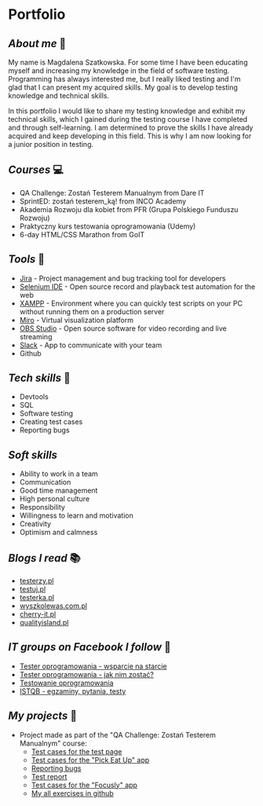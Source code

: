 # Portfolio

## _**About me**_ :raising_hand:

My name is Magdalena Szatkowska. For some time I have been educating myself and increasing my knowledge in the field of software testing. Programming has always interested me, but I really liked testing and I'm glad that I can present my acquired skills. My goal is to develop testing knowledge and technical skills.

In this portfolio I would like to share my testing knowledge and exhibit my technical skills, which I gained during the testing course I have completed and through self-learning. I am determined to prove the skills I have already acquired and keep developing in this field. This is why I am now looking for a junior position in testing.

## _**Courses**_ :computer:
* QA Challenge: Zostań Testerem Manualnym from Dare IT
* SprintED: zostań testerem_ką! from INCO Academy
* Akademia Rozwoju dla kobiet from PFR (Grupa Polskiego Funduszu Rozwoju)
* Praktyczny kurs testowania oprogramowania (Udemy)
* 6-day HTML/CSS Marathon from GoIT

## _**Tools**_ :hammer:
* [Jira](https://www.atlassian.com/pl/software/jira) - Project management and bug tracking tool for developers
* [Selenium IDE](https://www.selenium.dev/selenium-ide/) - Open source record and playback test automation for the web
* [XAMPP](https://www.apachefriends.org/pl/index.html) - Environment where you can quickly test scripts on your PC without running them on a production server
* [Miro](https://miro.com/pl/) - Virtual visualization platform
* [OBS Studio](https://obsproject.com/) - Open source software for video recording and live streaming
* [Slack](https://slack.com/) - App to communicate with your team
* Github

## _**Tech skills**_ :electric_plug:
* Devtools
* SQL
* Software testing
* Creating test cases
* Reporting bugs

## _**Soft skills**_
* Ability to work in a team
* Communication
* Good time management 
* High personal culture
* Responsibility
* Willingness to learn and motivation 
* Creativity
* Optimism and calmness

## _**Blogs I read**_ :books:
* [testerzy.pl](https://testerzy.pl/)
* [testuj.pl](https://testuj.pl/blog/)
* [testerka.pl](https://testerka.pl/)
* [wyszkolewas.com.pl](https://www.wyszkolewas.com.pl/blog/)
* [cherry-it.pl](http://cherry-it.pl/)
* [qualityisland.pl](https://qualityisland.pl/blog/)

## _**IT groups on Facebook I follow**_ :eyes:
* [Tester oprogramowania - wsparcie na starcie](https://www.facebook.com/groups/testeroprogramowania)
* [Tester oprogramowania - jak nim zostać?](https://www.facebook.com/groups/jakzostactesterem)
* [Testowanie oprogramowania](https://www.facebook.com/groups/TestowanieOprogramowania)
* [ISTQB - egzaminy, pytania, testy](https://www.facebook.com/groups/194288250951242)

## _**My projects**_ :pushpin:
* Project made as part of the "QA Challenge: Zostań Testerem Manualnym" course:
  * [Test cases for the test page](https://docs.google.com/document/d/1Ew3WCGkK52X4O8Q4Zw2aGHrdqhJxvb8bIOtCINYRefU/edit?usp=share_link)
  * [Test cases for the "Pick Eat Up" app](https://docs.google.com/document/d/1F0SsL56qSDqwhe6dDyrb8qbnxSuvSQJPIIOTEE8LO_k/edit?usp=share_link)
  * [Reporting bugs](https://docs.google.com/document/d/13DG-gMUyzZdD5VKnJMifGyB24nWvbXdLTLegalrgQqA/edit?usp=share_link)
  * [Test report](https://docs.google.com/document/d/1tuYiqVfw2PuA2bivXCv-o66wrgU4MW7A20bNwLsPCo4/edit?usp=share_link)
  * [Test cases for the "Focusly" app](https://docs.google.com/document/d/1dZ4DXeBr2F1VGq5zSH0PN6kD84r7dj_oG-3JA5Cwxk8/edit?usp=share_link)
  * [My all exercises in github](https://github.com/szatmagda/challenge_portfolio_Magda)
